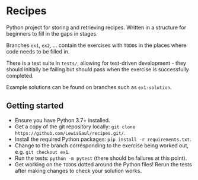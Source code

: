# Recipes
Python project for storing and retrieving recipes. Written in a structure for beginners to fill in the gaps in stages.

Branches `ex1`, `ex2`, ... contain the exercises with `TODO`s in the places where code needs to be filled in.

There is a test suite in `tests/`, allowing for test-driven development - they should initially be failing but should pass when the exercise is successfully completed.

Example solutions can be found on branches such as `ex1-solution`.

## Getting started

- Ensure you have Python 3.7+ installed.
- Get a copy of the git repository locally: `git clone https://github.com/LewisGaul/recipes.git/`.
- Install the required Python packages: `pip install -r requirements.txt`.
- Change to the branch corresponding to the exercise being worked out, e.g. `git checkout ex1`.
- Run the tests: `python -m pytest` (there should be failures at this point).
- Get working on the `TODO`s dotted around the Python files! Rerun the tests after making changes to check your solution works.
